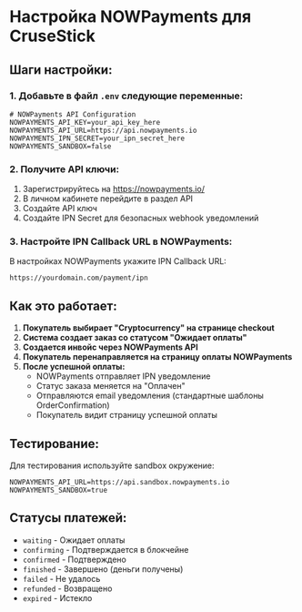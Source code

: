 # Настройка NOWPayments для CruseStick

## Шаги настройки:

### 1. Добавьте в файл `.env` следующие переменные:

```env
# NOWPayments API Configuration
NOWPAYMENTS_API_KEY=your_api_key_here
NOWPAYMENTS_API_URL=https://api.nowpayments.io
NOWPAYMENTS_IPN_SECRET=your_ipn_secret_here
NOWPAYMENTS_SANDBOX=false
```

### 2. Получите API ключи:

1. Зарегистрируйтесь на https://nowpayments.io/
2. В личном кабинете перейдите в раздел API
3. Создайте API ключ
4. Создайте IPN Secret для безопасных webhook уведомлений

### 3. Настройте IPN Callback URL в NOWPayments:

В настройках NOWPayments укажите IPN Callback URL:
```
https://yourdomain.com/payment/ipn
```

## Как это работает:

1. **Покупатель выбирает "Cryptocurrency" на странице checkout**
2. **Система создает заказ со статусом "Ожидает оплаты"**
3. **Создается инвойс через NOWPayments API**
4. **Покупатель перенаправляется на страницу оплаты NOWPayments**
5. **После успешной оплаты:**
   - NOWPayments отправляет IPN уведомление
   - Статус заказа меняется на "Оплачен"
   - Отправляются email уведомления (стандартные шаблоны OrderConfirmation)
   - Покупатель видит страницу успешной оплаты

## Тестирование:

Для тестирования используйте sandbox окружение:
```env
NOWPAYMENTS_API_URL=https://api.sandbox.nowpayments.io
NOWPAYMENTS_SANDBOX=true
```

## Статусы платежей:

- `waiting` - Ожидает оплаты
- `confirming` - Подтверждается в блокчейне
- `confirmed` - Подтверждено
- `finished` - Завершено (деньги получены)
- `failed` - Не удалось
- `refunded` - Возвращено
- `expired` - Истекло 